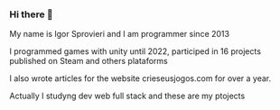### Hi there 👋

My name is Igor Sprovieri and I am programmer since 2013

I programmed games with unity until 2022, participed in 16 projects published on Steam and others plataforms

I also wrote articles for the website crieseusjogos.com for over a year.

Actually I studyng dev web full stack and these are my ptojects
